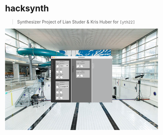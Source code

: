# hacksynth
> Synthesizer Project of Lian Studer & Kris Huber for `[yth22]`

![Neubad](assets/neubad.png)
